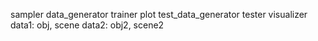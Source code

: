 sampler data_generator trainer plot test_data_generator tester visualizer
data1: obj, scene
data2: obj2, scene2
